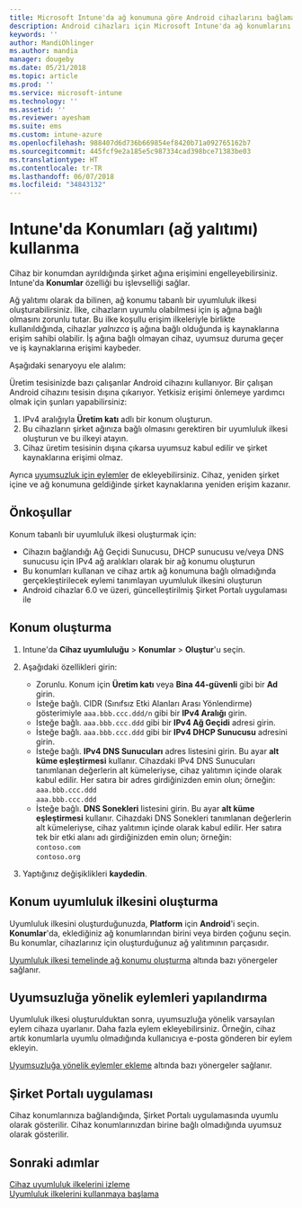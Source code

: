 ```yaml
---
title: Microsoft Intune'da ağ konumuna göre Android cihazlarını bağlama - Azure | Microsoft Docs
description: Android cihazları için Microsoft Intune'da ağ konumlarını oluşturun veya yapılandırın. Cihazları bulundukları ağ konumuna göre uyumsuz olarak işaretleyebilirsiniz. Cihaz ağ konumunun dışına çıkarsa, şirket kaynaklarına erişimi engelleyebilirsiniz.
keywords: ''
author: MandiOhlinger
ms.author: mandia
manager: dougeby
ms.date: 05/21/2018
ms.topic: article
ms.prod: ''
ms.service: microsoft-intune
ms.technology: ''
ms.assetid: ''
ms.reviewer: ayesham
ms.suite: ems
ms.custom: intune-azure
ms.openlocfilehash: 988407d6d736b669854ef8420b71a092765162b7
ms.sourcegitcommit: 445fcf9e2a185e5c987334cad398bce71383be03
ms.translationtype: HT
ms.contentlocale: tr-TR
ms.lasthandoff: 06/07/2018
ms.locfileid: "34843132"
---
```

# <a name="use-locations-network-fence-in-intune"></a>Intune'da Konumları (ağ yalıtımı) kullanma

Cihaz bir konumdan ayrıldığında şirket ağına erişimini engelleyebilirsiniz. Intune'da **Konumlar** özelliği bu işlevselliği sağlar. 

Ağ yalıtımı olarak da bilinen, ağ konumu tabanlı bir uyumluluk ilkesi oluşturabilirsiniz. İlke, cihazların uyumlu olabilmesi için iş ağına bağlı olmasını zorunlu tutar. Bu ilke koşullu erişim ilkeleriyle birlikte kullanıldığında, cihazlar *yalnızca* iş ağına bağlı olduğunda iş kaynaklarına erişim sahibi olabilir. İş ağına bağlı olmayan cihaz, uyumsuz duruma geçer ve iş kaynaklarına erişimi kaybeder.

Aşağıdaki senaryoyu ele alalım:

Üretim tesisinizde bazı çalışanlar Android cihazını kullanıyor. Bir çalışan Android cihazını tesisin dışına çıkarıyor. Yetkisiz erişimi önlemeye yardımcı olmak için şunları yapabilirsiniz:

1. IPv4 aralığıyla **Üretim katı** adlı bir konum oluşturun.
2. Bu cihazların şirket ağınıza bağlı olmasını gerektiren bir uyumluluk ilkesi oluşturun ve bu ilkeyi atayın.
3. Cihaz üretim tesisinin dışına çıkarsa uyumsuz kabul edilir ve şirket kaynaklarına erişimi olmaz.

Ayrıca [uyumsuzluk için eylemler](#configure-the-actions-for-noncompliance) de ekleyebilirsiniz. Cihaz, yeniden şirket içine ve ağ konumuna geldiğinde şirket kaynaklarına yeniden erişim kazanır.

## <a name="prerequisites"></a>Önkoşullar

Konum tabanlı bir uyumluluk ilkesi oluşturmak için:

- Cihazın bağlandığı Ağ Geçidi Sunucusu, DHCP sunucusu ve/veya DNS sunucusu için IPv4 ağ aralıkları olarak bir ağ konumu oluşturun
- Bu konumları kullanan ve cihaz artık ağ konumuna bağlı olmadığında gerçekleştirilecek eylemi tanımlayan uyumluluk ilkesini oluşturun
- Android cihazlar 6.0 ve üzeri, güncelleştirilmiş Şirket Portalı uygulaması ile

## <a name="create-a-location"></a>Konum oluşturma

1. Intune'da **Cihaz uyumluluğu** > **Konumlar** > **Oluştur**'u seçin.

2. Aşağıdaki özellikleri girin:  

   - Zorunlu. Konum için **Üretim katı** veya **Bina 44-güvenli** gibi bir **Ad** girin.
   - İsteğe bağlı. CIDR (Sınıfsız Etki Alanları Arası Yönlendirme) gösterimiyle `aaa.bbb.ccc.ddd/n` gibi bir **IPv4 Aralığı** girin.
   - İsteğe bağlı. `aaa.bbb.ccc.ddd` gibi bir **IPv4 Ağ Geçidi** adresi girin.
   - İsteğe bağlı. `aaa.bbb.ccc.ddd` gibi bir **IPv4 DHCP Sunucusu** adresini girin.
   - İsteğe bağlı. **IPv4 DNS Sunucuları** adres listesini girin. Bu ayar **alt küme eşleştirmesi** kullanır. Cihazdaki IPv4 DNS Sunucuları tanımlanan değerlerin alt kümeleriyse, cihaz yalıtımın içinde olarak kabul edilir. Her satıra bir adres girdiğinizden emin olun; örneğin:  
     `aaa.bbb.ccc.ddd`  
     `aaa.bbb.ccc.ddd`
   - İsteğe bağlı. **DNS Sonekleri** listesini girin. Bu ayar **alt küme eşleştirmesi** kullanır. Cihazdaki DNS Sonekleri tanımlanan değerlerin alt kümeleriyse, cihaz yalıtımın içinde olarak kabul edilir. Her satıra tek bir etki alanı adı girdiğinizden emin olun; örneğin:  
     `contoso.com`  
     `contoso.org`

3. Yaptığınız değişiklikleri **kaydedin**.

## <a name="create-the-location-compliance-policy"></a>Konum uyumluluk ilkesini oluşturma

Uyumluluk ilkesini oluşturduğunuzda, **Platform** için **Android**'i seçin. **Konumlar**'da, eklediğiniz ağ konumlarından birini veya birden çoğunu seçin. Bu konumlar, cihazlarınız için oluşturduğunuz ağ yalıtımının parçasıdır.

[Uyumluluk ilkesi temelinde ağ konumu oluşturma](compliance-policy-create-android.md#locations) altında bazı yönergeler sağlanır.

## <a name="configure-the-actions-for-noncompliance"></a>Uyumsuzluğa yönelik eylemleri yapılandırma

Uyumluluk ilkesi oluşturulduktan sonra, uyumsuzluğa yönelik varsayılan eylem cihaza uyarlanır. Daha fazla eylem ekleyebilirsiniz. Örneğin, cihaz artık konumlarla uyumlu olmadığında kullanıcıya e-posta gönderen bir eylem ekleyin.

[Uyumsuzluğa yönelik eylemler ekleme](actions-for-noncompliance.md) altında bazı yönergeler sağlanır.

## <a name="company-portal-app"></a>Şirket Portalı uygulaması

Cihaz konumlarınıza bağlandığında, Şirket Portalı uygulamasında uyumlu olarak gösterilir. Cihaz konumlarınızdan birine bağlı olmadığında uyumsuz olarak gösterilir.

## <a name="next-steps"></a>Sonraki adımlar
[Cihaz uyumluluk ilkelerini izleme](compliance-policy-monitor.md)  
[Uyumluluk ilkelerini kullanmaya başlama](device-compliance-get-started.md)
